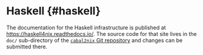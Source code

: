 # Haskell {#haskell}

The documentation for the Haskell infrastructure is published at
<https://haskell4nix.readthedocs.io/>. The source code for that
site lives in the `doc/` sub-directory of the
[`cabal2nix` Git repository](https://github.com/NixOS/cabal2nix)
and changes can be submitted there.
